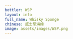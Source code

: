 ```yaml
---
bottler: WSP
layout: info
full_name: Whisky Sponge
chinese: 威士忌海绵
image: assets/images/WSP.png
---
```

